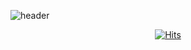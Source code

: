 ![header](https://capsule-render.vercel.app/api?type=wave&color=auto&height=300&section=header&text=Hyeon%20financedata&fontSize=90)


  <div align=center>
	
  [![Hits](https://hits.seeyoufarm.com/api/count/incr/badge.svg?url=https%3A%2F%2Fgithub.com%2Fzzsza)](https://hits.seeyoufarm.com) 
	
  </div>
  
  
